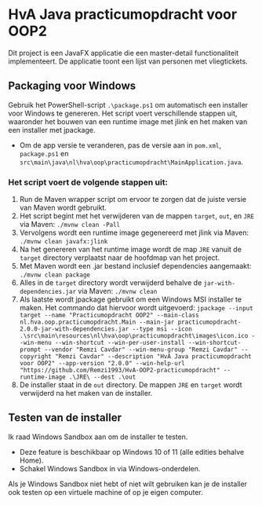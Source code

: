 # HvA Java practicumopdracht voor OOP2
Dit project is een JavaFX applicatie die een master-detail functionaliteit implementeert. 
De applicatie toont een lijst van personen met vliegtickets.

## Packaging voor Windows
Gebruik het PowerShell-script `.\package.ps1` om automatisch een installer voor Windows te genereren. 
Het script voert verschillende stappen uit, waaronder het bouwen van een runtime image met jlink en het maken van een installer met jpackage.
- Om de app versie te veranderen, pas de versie aan in `pom.xml`, `package.ps1` en `src\main\java\nl\hva\oop\practicumopdracht\MainApplication.java`.

### Het script voert de volgende stappen uit:
1. Run de Maven wrapper script om ervoor te zorgen dat de juiste versie van Maven wordt gebruikt.
2. Het script begint met het verwijderen van de mappen `target`, `out`, en `JRE` via Maven: `./mvnw clean -Pall`
3. Vervolgens wordt een runtime image gegenereerd met jlink via Maven: `./mvnw clean javafx:jlink`
4. Na het genereren van het runtime image wordt de map `JRE` vanuit de `target` directory verplaatst naar de hoofdmap van het project.
5. Met Maven wordt een .jar bestand inclusief dependencies aangemaakt: `./mvnw clean package`
6. Alles in de `target` directory wordt verwijderd behalve de `jar-with-dependencies.jar` via Maven: `./mvnw clean`
7. Als laatste wordt jpackage gebruikt om een Windows MSI installer te maken. Het commando dat hiervoor wordt uitgevoerd: `jpackage --input target --name "Practicumopdracht OOP2" --main-class nl.hva.oop.practicumopdracht.Main --main-jar practicumopdracht-2.0.0-jar-with-dependencies.jar --type msi --icon .\src\main\resources\nl\hva\oop\practicumopdracht\images\icon.ico --win-menu --win-shortcut --win-per-user-install --win-shortcut-prompt --vendor "Remzi Cavdar" --win-menu-group "Remzi Cavdar" --copyright "Remzi Cavdar" --description "HvA Java practicumopdracht voor OOP2" --app-version "2.0.0" --win-help-url "https://github.com/Remzi1993/HvA-OOP2-practicumopdracht" --runtime-image .\JRE\ --dest .\out`
8. De installer staat in de `out` directory. De mappen `JRE` en `target` wordt verwijderd na het maken van de installer.

## Testen van de installer
Ik raad Windows Sandbox aan om de installer te testen.
- Deze feature is beschikbaar op Windows 10 of 11 (alle edities behalve Home).
- Schakel Windows Sandbox in via Windows-onderdelen.

Als je Windows Sandbox niet hebt of niet wilt gebruiken kan je de installer ook testen op een virtuele machine of op je eigen computer.